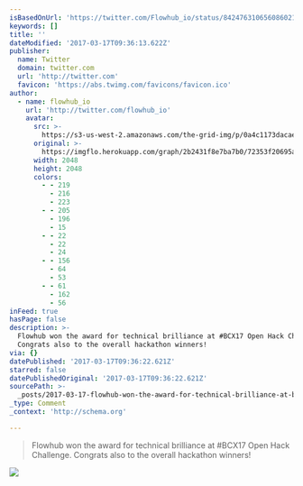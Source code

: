 ```yaml
---
isBasedOnUrl: 'https://twitter.com/Flowhub_io/status/842476310656086021'
keywords: []
title: ''
dateModified: '2017-03-17T09:36:13.622Z'
publisher:
  name: Twitter
  domain: twitter.com
  url: 'http://twitter.com'
  favicon: 'https://abs.twimg.com/favicons/favicon.ico'
author:
  - name: flowhub_io
    url: 'http://twitter.com/flowhub_io'
    avatar:
      src: >-
        https://s3-us-west-2.amazonaws.com/the-grid-img/p/0a4c1173dacaeacbca43105a8db4d119829fe763.jpg
      original: >-
        https://imgflo.herokuapp.com/graph/2b2431f8e7ba7b0/72353f20695a67ba4980b76828c9f1af/noop.jpg?input=https%3A%2F%2Fpbs.twimg.com%2Fmedia%2FC7ETtZEWwAAi7Od.jpg%3Alarge
      width: 2048
      height: 2048
      colors:
        - - 219
          - 216
          - 223
        - - 205
          - 196
          - 15
        - - 22
          - 22
          - 24
        - - 156
          - 64
          - 53
        - - 61
          - 162
          - 56
inFeed: true
hasPage: false
description: >-
  Flowhub won the award for technical brilliance at #BCX17 Open Hack Challenge.
  Congrats also to the overall hackathon winners!
via: {}
datePublished: '2017-03-17T09:36:22.621Z'
starred: false
datePublishedOriginal: '2017-03-17T09:36:22.621Z'
sourcePath: >-
  _posts/2017-03-17-flowhub-won-the-award-for-technical-brilliance-at-bcx17-ope.md
_type: Comment
_context: 'http://schema.org'

---
```

> Flowhub won the award for technical brilliance at \#BCX17 Open Hack Challenge. Congrats also to the overall hackathon winners!

![](https://the-grid-user-content.s3-us-west-2.amazonaws.com/de23723a-edef-408d-b95f-54e7cddccea8.jpg)